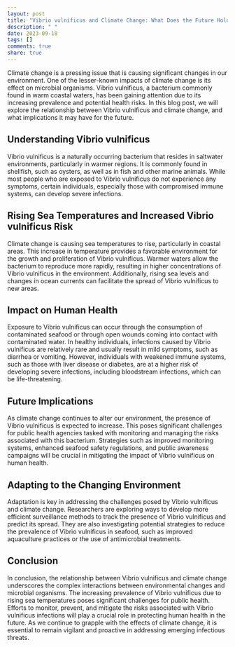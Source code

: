 ```yaml
---
layout: post
title: "Vibrio vulnificus and Climate Change: What Does the Future Hold?"
description: " "
date: 2023-09-18
tags: []
comments: true
share: true
---
```


Climate change is a pressing issue that is causing significant changes in our environment. One of the lesser-known impacts of climate change is its effect on microbial organisms. Vibrio vulnificus, a bacterium commonly found in warm coastal waters, has been gaining attention due to its increasing prevalence and potential health risks. In this blog post, we will explore the relationship between Vibrio vulnificus and climate change, and what implications it may have for the future.

## Understanding Vibrio vulnificus

Vibrio vulnificus is a naturally occurring bacterium that resides in saltwater environments, particularly in warmer regions. It is commonly found in shellfish, such as oysters, as well as in fish and other marine animals. While most people who are exposed to Vibrio vulnificus do not experience any symptoms, certain individuals, especially those with compromised immune systems, can develop severe infections.

## Rising Sea Temperatures and Increased Vibrio vulnificus Risk

Climate change is causing sea temperatures to rise, particularly in coastal areas. This increase in temperature provides a favorable environment for the growth and proliferation of Vibrio vulnificus. Warmer waters allow the bacterium to reproduce more rapidly, resulting in higher concentrations of Vibrio vulnificus in the environment. Additionally, rising sea levels and changes in ocean currents can facilitate the spread of Vibrio vulnificus to new areas.

## Impact on Human Health

Exposure to Vibrio vulnificus can occur through the consumption of contaminated seafood or through open wounds coming into contact with contaminated water. In healthy individuals, infections caused by Vibrio vulnificus are relatively rare and usually result in mild symptoms, such as diarrhea or vomiting. However, individuals with weakened immune systems, such as those with liver disease or diabetes, are at a higher risk of developing severe infections, including bloodstream infections, which can be life-threatening.

## Future Implications

As climate change continues to alter our environment, the presence of Vibrio vulnificus is expected to increase. This poses significant challenges for public health agencies tasked with monitoring and managing the risks associated with this bacterium. Strategies such as improved monitoring systems, enhanced seafood safety regulations, and public awareness campaigns will be crucial in mitigating the impact of Vibrio vulnificus on human health.

## Adapting to the Changing Environment

Adaptation is key in addressing the challenges posed by Vibrio vulnificus and climate change. Researchers are exploring ways to develop more efficient surveillance methods to track the presence of Vibrio vulnificus and predict its spread. They are also investigating potential strategies to reduce the prevalence of Vibrio vulnificus in seafood, such as improved aquaculture practices or the use of antimicrobial treatments.

## Conclusion

In conclusion, the relationship between Vibrio vulnificus and climate change underscores the complex interactions between environmental changes and microbial organisms. The increasing prevalence of Vibrio vulnificus due to rising sea temperatures poses significant challenges for public health. Efforts to monitor, prevent, and mitigate the risks associated with Vibrio vulnificus infections will play a crucial role in protecting human health in the future. As we continue to grapple with the effects of climate change, it is essential to remain vigilant and proactive in addressing emerging infectious threats.